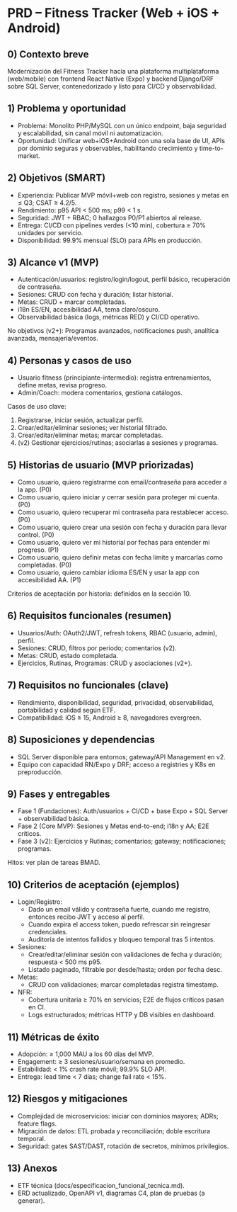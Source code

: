 # PRD – Fitness Tracker (Web + iOS + Android)

## 0) Contexto breve
Modernización del Fitness Tracker hacia una plataforma multiplataforma (web/mobile) con frontend React Native (Expo) y backend Django/DRF sobre SQL Server, contenedorizado y listo para CI/CD y observabilidad.

## 1) Problema y oportunidad
- Problema: Monolito PHP/MySQL con un único endpoint, baja seguridad y escalabilidad, sin canal móvil ni automatización.
- Oportunidad: Unificar web+iOS+Android con una sola base de UI, APIs por dominio seguras y observables, habilitando crecimiento y time-to-market.

## 2) Objetivos (SMART)
- Experiencia: Publicar MVP móvil+web con registro, sesiones y metas en ≤ Q3; CSAT ≥ 4.2/5.
- Rendimiento: p95 API < 500 ms; p99 < 1 s.
- Seguridad: JWT + RBAC; 0 hallazgos P0/P1 abiertos al release.
- Entrega: CI/CD con pipelines verdes (<10 min), cobertura ≥ 70% unidades por servicio.
- Disponibilidad: 99.9% mensual (SLO) para APIs en producción.

## 3) Alcance v1 (MVP)
- Autenticación/usuarios: registro/login/logout, perfil básico, recuperación de contraseña.
- Sesiones: CRUD con fecha y duración; listar historial.
- Metas: CRUD + marcar completadas.
- i18n ES/EN, accesibilidad AA, tema claro/oscuro.
- Observabilidad básica (logs, métricas RED) y CI/CD operativo.

No objetivos (v2+): Programas avanzados, notificaciones push, analítica avanzada, mensajería/eventos.

## 4) Personas y casos de uso
- Usuario fitness (principiante-intermedio): registra entrenamientos, define metas, revisa progreso.
- Admin/Coach: modera comentarios, gestiona catálogos.

Casos de uso clave:
1) Registrarse, iniciar sesión, actualizar perfil.
2) Crear/editar/eliminar sesiones; ver historial filtrado.
3) Crear/editar/eliminar metas; marcar completadas.
4) (v2) Gestionar ejercicios/rutinas; asociarlas a sesiones y programas.

## 5) Historias de usuario (MVP priorizadas)
- Como usuario, quiero registrarme con email/contraseña para acceder a la app. (P0)
- Como usuario, quiero iniciar y cerrar sesión para proteger mi cuenta. (P0)
- Como usuario, quiero recuperar mi contraseña para restablecer acceso. (P0)
- Como usuario, quiero crear una sesión con fecha y duración para llevar control. (P0)
- Como usuario, quiero ver mi historial por fechas para entender mi progreso. (P1)
- Como usuario, quiero definir metas con fecha límite y marcarlas como completadas. (P0)
- Como usuario, quiero cambiar idioma ES/EN y usar la app con accesibilidad AA. (P1)

Criterios de aceptación por historia: definidos en la sección 10.

## 6) Requisitos funcionales (resumen)
- Usuarios/Auth: OAuth2/JWT, refresh tokens, RBAC (usuario, admin), perfil.
- Sesiones: CRUD, filtros por periodo; comentarios (v2). 
- Metas: CRUD, estado completada.
- Ejercicios, Rutinas, Programas: CRUD y asociaciones (v2+).

## 7) Requisitos no funcionales (clave)
- Rendimiento, disponibilidad, seguridad, privacidad, observabilidad, portabilidad y calidad según ETF.
- Compatibilidad: iOS ≥ 15, Android ≥ 8, navegadores evergreen.

## 8) Suposiciones y dependencias
- SQL Server disponible para entornos; gateway/API Management en v2.
- Equipo con capacidad RN/Expo y DRF; acceso a registries y K8s en preproducción.

## 9) Fases y entregables
- Fase 1 (Fundaciones): Auth/usuarios + CI/CD + base Expo + SQL Server + observabilidad básica.
- Fase 2 (Core MVP): Sesiones y Metas end-to-end; i18n y AA; E2E críticos.
- Fase 3 (v2): Ejercicios y Rutinas; comentarios; gateway; notificaciones; programas.

Hitos: ver plan de tareas BMAD.

## 10) Criterios de aceptación (ejemplos)
- Login/Registro: 
  - Dado un email válido y contraseña fuerte, cuando me registro, entonces recibo JWT y acceso al perfil.
  - Cuando expira el access token, puedo refrescar sin reingresar credenciales.
  - Auditoría de intentos fallidos y bloqueo temporal tras 5 intentos.
- Sesiones:
  - Crear/editar/eliminar sesión con validaciones de fecha y duración; respuesta < 500 ms p95.
  - Listado paginado, filtrable por desde/hasta; orden por fecha desc.
- Metas:
  - CRUD con validaciones; marcar completadas registra timestamp.
- NFR:
  - Cobertura unitaria ≥ 70% en servicios; E2E de flujos críticos pasan en CI.
  - Logs estructurados; métricas HTTP y DB visibles en dashboard.

## 11) Métricas de éxito
- Adopción: ≥ 1,000 MAU a los 60 días del MVP.
- Engagement: ≥ 3 sesiones/usuario/semana en promedio.
- Estabilidad: < 1% crash rate móvil; 99.9% SLO API.
- Entrega: lead time < 7 días; change fail rate < 15%.

## 12) Riesgos y mitigaciones
- Complejidad de microservicios: iniciar con dominios mayores; ADRs; feature flags.
- Migración de datos: ETL probada y reconciliación; doble escritura temporal.
- Seguridad: gates SAST/DAST, rotación de secretos, mínimos privilegios.

## 13) Anexos
- ETF técnica (docs/especificacion_funcional_tecnica.md).
- ERD actualizado, OpenAPI v1, diagramas C4, plan de pruebas (a generar).
